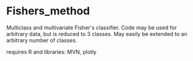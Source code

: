 # Fishers_method
Multiclass and multivariate Fisher's classifier.
Code may be used for arbitrary data, but is reduced to 3 classes. May easily be extended to an arbitrary number of classes.

requires R and libraries:
MVN, plotly

